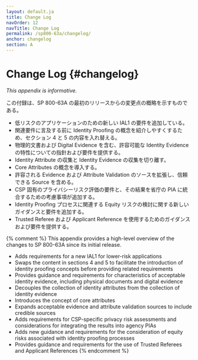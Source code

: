 ```yaml
---
layout: default.ja
title: Change Log
navOrder: 12
navTitle: Change Log
permalink: /sp800-63a/changelog/
anchor: changelog
section: A
---
```

# Change Log {#changelog}

_This appendix is informative._

この付録は、SP 800-63A の最初のリリースからの変更点の概略を示すものである。

* 低リスクのアプリケーションのための新しい IAL1 の要件を追加している。
* 関連要件に言及する前に Identity Proofing の概念を紹介しやすくするため、セクション 4 と 5 の内容を入れ替える。
* 物理的文書および Digital Evidence を含む、許容可能な Identity Evidence の特性についての指針および要件を提供する。
* Identity Attribute の収集と Identity Evidence の収集を切り離す。
* Core Attributes の概念を導入する。
* 許容される Evidence および Attribute Validation のソースを拡張し、信頼できる Source を含める。
* CSP 固有のプライバシーリスク評価の要件と、その結果を省庁の PIA に統合するための考慮事項が追加する。
* Identity Proofing プロセスに関連する Equity リスクの検討に関する新しいガイダンスと要件を追加する。
* Trusted Referee および Applicant Reference を使用するためのガイダンスおよび要件を提供する。

{% comment %}
This appendix provides a high-level overview of the changes to SP 800-63A since its initial release.

* Adds requirements for a new IAL1 for lower-risk applications
* Swaps the content in sections 4 and 5 to facilitate the introduction of identity proofing concepts before providing related requirements
* Provides guidance and requirements for characteristics of acceptable identity evidence, including physical documents and digital evidence
* Decouples the collection of identity attributes from the collection of identity evidence
* Introduces the concept of core attributes
* Expands acceptable evidence and attribute validation sources to include credible sources
* Adds requirements for CSP-specific privacy risk assessments and considerations for integrating the results into agency PIAs
* Adds new guidance and requirements for the consideration of equity risks associated with identity proofing processes
* Provides guidance and requirements for the use of Trusted Referees and Applicant References
{% endcomment %}
